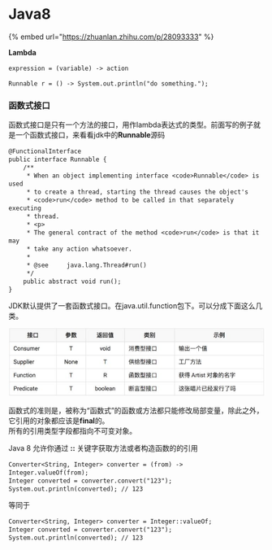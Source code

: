 # Java8

{% embed url="https://zhuanlan.zhihu.com/p/28093333" %}



**Lambda**

```text
expression = (variable) -> action

```



```text
Runnable r = () -> System.out.println("do something.");
```

### 函数式接口

函数式接口是只有一个方法的接口，用作lambda表达式的类型。前面写的例子就是一个函数式接口，来看看jdk中的**Runnable**源码  


```text
@FunctionalInterface
public interface Runnable {
    /**
     * When an object implementing interface <code>Runnable</code> is used
     * to create a thread, starting the thread causes the object's
     * <code>run</code> method to be called in that separately executing
     * thread.
     * <p>
     * The general contract of the method <code>run</code> is that it may
     * take any action whatsoever.
     *
     * @see     java.lang.Thread#run()
     */
    public abstract void run();
}
```

JDK默认提供了一套函数式接口。在java.util.function包下。可以分成下面这么几类。

![](../.gitbook/assets/image%20%2823%29.png)

 函数式的准则是，被称为“函数式”的函数或方法都只能修改局部变量，除此之外，它引用的对象都应该是**final**的。  
所有的引用类型字段都指向不可变对象。



 Java 8 允许你通过 **::** 关键字获取方法或者构造函数的的引用



```text
Converter<String, Integer> converter = (from) -> Integer.valueOf(from);
Integer converted = converter.convert("123");
System.out.println(converted); // 123
```

等同于

```text
Converter<String, Integer> converter = Integer::valueOf;
Integer converted = converter.convert("123");
System.out.println(converted); // 123
```

